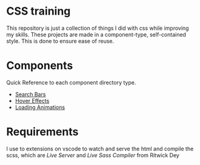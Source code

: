 # CSS training

This repository is just a collection of things I did with css while improving my skills. These projects are made in a component-type, self-contained style. This is done to ensure ease of reuse.

# Components

Quick Reference to each component directory type.

- [Search Bars](/search-bars)
- [Hover Effects](/hover-effects)
- [Loading Animations](/loading-animations)

# Requirements

I use to extensions on vscode to watch and serve the html and compile the scss, which are _Live Server_ and _Live Sass Compiler_ from Ritwick Dey
